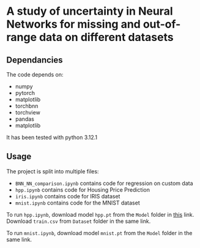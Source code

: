# A study of uncertainty in Neural Networks for missing and out-of-range data on different datasets
## Dependancies

The code depends on: 

- numpy 
- pytorch 
- matplotlib
- torchbnn 
- torchview 
- pandas 
- matplotlib 

It has been tested with python 3.12.1

## Usage

The project is split into multiple files:

- `BNN_NN_comparison.ipynb` contains code for regression on custom data 
- `hpp.ipynb` contains code for Housing Price Prediction 
- `iris.ipynb` contains code for IRIS dataset
- `mnist.ipynb` contains code for the MNIST dataset

To run `hpp.ipynb`, download model `hpp.pt` from the `Model` folder in [this](https://drive.google.com/drive/u/0/folders/1hzCnDRC2WAYM0QXLDCyrb561c68_ZQ5a) link. Download `train.csv` from `Dataset` folder in the same link. 

To run `mnist.ipynb`, download model `mnist.pt` from the `Model` folder in the same link.
